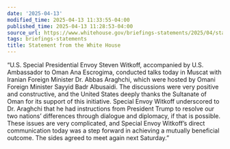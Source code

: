 ```yaml
---
date: '2025-04-13'
modified_time: 2025-04-13 11:33:55-04:00
published_time: 2025-04-13 11:28:53-04:00
source_url: https://www.whitehouse.gov/briefings-statements/2025/04/statement-from-the-white-house/
tags: briefings-statements
title: Statement from the White House
---
```

 
“U.S. Special Presidential Envoy Steven Witkoff, accompanied by U.S.
Ambassador to Oman Ana Escrogima, conducted talks today in Muscat with
Iranian Foreign Minister Dr. Abbas Araghchi, which were hosted by Omani
Foreign Minister Sayyid Badr Albusaidi. The discussions were very
positive and constructive, and the United States deeply thanks the
Sultanate of Oman for its support of this initiative. Special Envoy
Witkoff underscored to Dr. Araghchi that he had instructions from
President Trump to resolve our two nations’ differences through dialogue
and diplomacy, if that is possible. These issues are very complicated,
and Special Envoy Witkoff’s direct communication today was a step
forward in achieving a mutually beneficial outcome. The sides agreed to
meet again next Saturday.”
